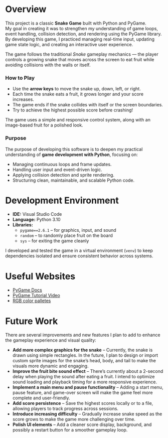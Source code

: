 # Overview

This project is a classic **Snake Game** built with Python and PyGame.  
My goal in creating it was to strengthen my understanding of game loops, event handling, collision detection, and rendering using the PyGame library. By developing this game, I practiced managing real-time input, updating game state logic, and creating an interactive user experience.

The game follows the traditional _Snake_ gameplay mechanics — the player controls a growing snake that moves across the screen to eat fruit while avoiding collisions with the walls or itself.

### How to Play

- Use the **arrow keys** to move the snake up, down, left, or right.
- Each time the snake eats a fruit, it grows longer and your score increases.
- The game ends if the snake collides with itself or the screen boundaries.
- Try to achieve the highest possible score before crashing!

The game uses a simple and responsive control system, along with an image-based fruit for a polished look.

### Purpose

The purpose of developing this software is to deepen my practical understanding of **game development with Python**, focusing on:

- Managing continuous loops and frame updates.
- Handling user input and event-driven logic.
- Applying collision detection and sprite rendering.
- Structuring clean, maintainable, and scalable Python code.

# Development Environment

- **IDE:** Visual Studio Code
- **Language:** Python 3.10
- **Libraries:**
  - `pygame==2.6.1` – for graphics, input, and sound
  - `random` – to randomly place fruit on the board
  - `sys` – for exiting the game cleanly

I developed and tested the game in a virtual environment (`venv`) to keep dependencies isolated and ensure consistent behavior across systems.

# Useful Websites

- [PyGame Docs](https://www.pygame.org/docs/)
- [PyGame Tutorial Video](https://www.youtube.com/watch?v=8OMghdHP-zs)
- [RGB color palletes](https://www.rapidtables.com/web/color/RGB_Color.html)

# Future Work

There are several improvements and new features I plan to add to enhance the gameplay experience and visual quality:

- **Add more complex graphics for the snake** – Currently, the snake is drawn using simple rectangles. In the future, I plan to design or import custom sprite images for the snake’s head, body, and tail to make the visuals more dynamic and engaging.
- **Improve the fruit bite sound effect** – There’s currently about a 2-second delay when playing the sound after eating a fruit. I intend to optimize sound loading and playback timing for a more responsive experience.
- **Implement a main menu and pause functionality** – Adding a start menu, pause feature, and game-over screen will make the game feel more complete and user-friendly.
- **Add score persistence** – Save the highest scores locally or to a file, allowing players to track progress across sessions.
- **Introduce increasing difficulty** – Gradually increase snake speed as the score grows to make the game more challenging over time.
- **Polish UI elements** – Add a cleaner score display, background, and possibly a restart button for a smoother gameplay loop.
